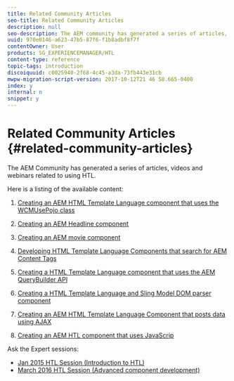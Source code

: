 ```yaml
---
title: Related Community Articles
seo-title: Related Community Articles
description: null
seo-description: The AEM community has generated a series of articles, videos, and webinars related to using HTL.
uuid: 970e0146-a623-47b5-87f6-f1b8adbf8f7f
contentOwner: User
products: SG_EXPERIENCEMANAGER/HTL
content-type: reference
topic-tags: introduction
discoiquuid: c0025940-2f68-4c45-a3da-73fb443e31cb
mwpw-migration-script-version: 2017-10-12T21 46 58.665-0400
index: y
internal: n
snippet: y
---
```


# Related Community Articles {#related-community-articles}

The AEM Community has generated a series of articles, videos and webinars related to using HTL.

Here is a listing of the available content:

1. [Creating an AEM HTML Template Language component that uses the WCMUsePojo class](https://helpx.adobe.com/experience-manager/using/first_htl_WCMUsePojo.html)  

1. [Creating an AEM Headline component](https://helpx.adobe.com/experience-manager/using/aem_headline.html)
1. [Creating an AEM movie component](https://helpx.adobe.com/experience-manager/using/movie.html)
1. [Developing HTML Template Language Components that search for AEM Content Tags](https://helpx.adobe.com/experience-manager/using/tagmanager-api-htl.html)
1. [Creating a HTML Template Language component that uses the AEM QueryBuilder API](https://helpx.adobe.com/experience-manager/using/htl_querybuilder.html)
1. [Creating a HTML Template Language and Sling Model DOM parser component](https://helpx.adobe.com/experience-manager/using/domparser.html)
1. [Creating an AEM HTML Template Language Component that posts data using AJAX](https://helpx.adobe.com/experience-manager/using/htl_ajax.html)
1. [Creating an AEM HTL component that uses JavaScrip](https://helpx.adobe.com/experience-manager/using/htl_js.html)

Ask the Expert sessions:

* [Jan 2015 HTL Session (Introduction to HTL)](http://scottsdigitalcommunity.blogspot.ca/2015/01/upcoming-sessions-of-ask-aem-community.html)
* [March 2016 HTL Session (Advanced component development)](http://scottsdigitalcommunity.blogspot.ca/2016/03/ask-aem-community-experts-deep-dive.html)

